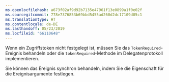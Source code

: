```yaml
---
ms.openlocfilehash: a673f02af9d92b7135e47961f13e0899a1f0e02f
ms.sourcegitcommit: 778e7376853b69bbd5455ad260d2dc17109d05c1
ms.translationtype: HT
ms.contentlocale: de-DE
ms.lasthandoff: 05/23/2019
ms.locfileid: "66110648"
---
```

Wenn ein Zugriffstoken nicht festgelegt ist, müssen Sie das `TokenRequired`-Ereignis behandeln oder die `tokenRequired`-Methode im Delegatenprotokoll implementieren.

Sie können das Ereignis synchron behandeln, indem Sie die Eigenschaft für die Ereignisargumente festlegen.
